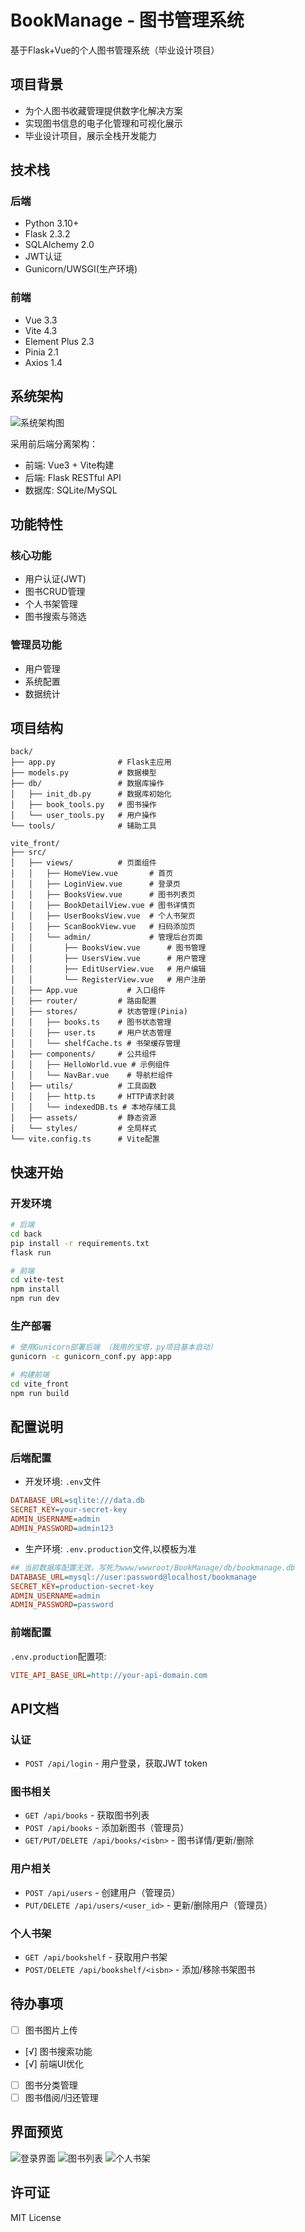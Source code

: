 # BookManage - 图书管理系统

基于Flask+Vue的个人图书管理系统（毕业设计项目）

## 项目背景
- 为个人图书收藏管理提供数字化解决方案
- 实现图书信息的电子化管理和可视化展示
- 毕业设计项目，展示全栈开发能力

## 技术栈

### 后端
- Python 3.10+
- Flask 2.3.2
- SQLAlchemy 2.0
- JWT认证
- Gunicorn/UWSGI(生产环境)

### 前端
- Vue 3.3
- Vite 4.3
- Element Plus 2.3
- Pinia 2.1
- Axios 1.4

## 系统架构
![系统架构图](docs/architecture.png)

采用前后端分离架构：
- 前端: Vue3 + Vite构建
- 后端: Flask RESTful API
- 数据库: SQLite/MySQL

## 功能特性

### 核心功能
- 用户认证(JWT)
- 图书CRUD管理
- 个人书架管理
- 图书搜索与筛选

### 管理员功能
- 用户管理
- 系统配置
- 数据统计

## 项目结构


```
back/
├── app.py              # Flask主应用
├── models.py           # 数据模型
├── db/                 # 数据库操作
│   ├── init_db.py      # 数据库初始化
│   ├── book_tools.py   # 图书操作
│   └── user_tools.py   # 用户操作
└── tools/              # 辅助工具

vite_front/
├── src/
│   ├── views/          # 页面组件
│   │   ├── HomeView.vue       # 首页
│   │   ├── LoginView.vue      # 登录页
│   │   ├── BooksView.vue      # 图书列表页
│   │   ├── BookDetailView.vue # 图书详情页
│   │   ├── UserBooksView.vue  # 个人书架页
│   │   ├── ScanBookView.vue   # 扫码添加页
│   │   └── admin/             # 管理后台页面
│   │       ├── BooksView.vue      # 图书管理
│   │       ├── UsersView.vue      # 用户管理
│   │       ├── EditUserView.vue   # 用户编辑
│   │       └── RegisterView.vue   # 用户注册
│   ├── App.vue           # 入口组件
│   ├── router/         # 路由配置
│   ├── stores/         # 状态管理(Pinia)
│   │   ├── books.ts    # 图书状态管理
│   │   ├── user.ts     # 用户状态管理
│   │   └── shelfCache.ts # 书架缓存管理
│   ├── components/     # 公共组件
│   │   ├── HelloWorld.vue # 示例组件
│   │   └── NavBar.vue    # 导航栏组件
│   ├── utils/          # 工具函数
│   │   ├── http.ts     # HTTP请求封装
│   │   └── indexedDB.ts # 本地存储工具
│   ├── assets/         # 静态资源
│   └── styles/         # 全局样式
└── vite.config.ts      # Vite配置
```

## 快速开始

### 开发环境
```bash
# 后端
cd back
pip install -r requirements.txt
flask run

# 前端 
cd vite-test
npm install
npm run dev
```

### 生产部署
```bash
# 使用Gunicorn部署后端 （我用的宝塔，py项目基本自动）
gunicorn -c gunicorn_conf.py app:app

# 构建前端
cd vite_front
npm run build
```

## 配置说明

### 后端配置
- 开发环境: `.env`文件
```ini
DATABASE_URL=sqlite:///data.db
SECRET_KEY=your-secret-key
ADMIN_USERNAME=admin
ADMIN_PASSWORD=admin123
```

- 生产环境: `.env.production`文件,以模板为准
```ini
## 当前数据库配置无效，写死为www/wwwroot/BookManage/db/bookmanage.db
DATABASE_URL=mysql://user:password@localhost/bookmanage
SECRET_KEY=production-secret-key
ADMIN_USERNAME=admin
ADMIN_PASSWORD=password
```

### 前端配置
`.env.production`配置项:
```ini
VITE_API_BASE_URL=http://your-api-domain.com
```

## API文档

### 认证
- `POST /api/login` - 用户登录，获取JWT token

### 图书相关
- `GET /api/books` - 获取图书列表
- `POST /api/books` - 添加新图书（管理员）
- `GET/PUT/DELETE /api/books/<isbn>` - 图书详情/更新/删除

### 用户相关
- `POST /api/users` - 创建用户（管理员）
- `PUT/DELETE /api/users/<user_id>` - 更新/删除用户（管理员）

### 个人书架
- `GET /api/bookshelf` - 获取用户书架
- `POST/DELETE /api/bookshelf/<isbn>` - 添加/移除书架图书

## 待办事项
- [ ] 图书图片上传
- [√] 图书搜索功能
- [√] 前端UI优化
- [ ] 图书分类管理
- [ ] 图书借阅/归还管理

## 界面预览
![登录界面](docs/login.png)
![图书列表](docs/books.png)
![个人书架](docs/bookshelf.png)

## 许可证
MIT License
